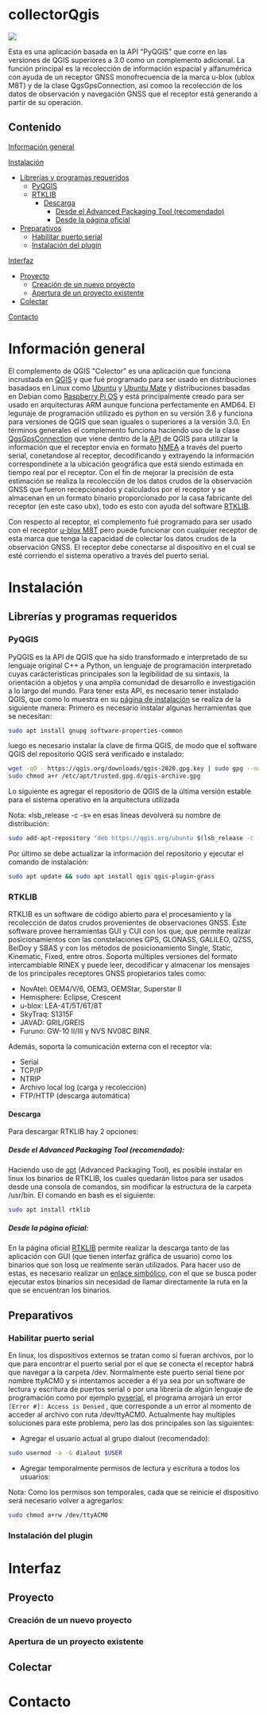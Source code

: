 
# collectorQgis
![](/icon.png)

Esta es una aplicación basada en la API "PyQGIS" que corre en las versiones de QGIS superiores a 3.0 como un complemento adicional. La función principal es la recolección de información espacial y alfanumérica con ayuda de un receptor GNSS monofrecuencia de la marca u-blox (ublox M8T) y de la clase QgsGpsConnection, así comoo la recolección de los datos de observación y navegación GNSS que el receptor está generando a partir de su operación. 

## Contenido
[Información general](#información-general)

[Instalación](#instalación)
- [Librerías y programas requeridos](#librerías-y-programas-requeridos)
  - [PyQGIS](#pyqgis)
  - [RTKLIB](#rtklib)
    - [Descarga](#descarga)
      - [Desde el Advanced Packaging Tool (recomendado)](#desde-el-advanced-packaging-tool-recomendado)
      - [Desde la página oficial](#desde-la-página-oficial) 
- [Preparativos](#preparativos)
  - [Habilitar puerto serial](#habilitar-puerto-serial)
  - [Instalación del plugin](#instalación-del-plugin)

[Interfaz](#interfaz)
- [Proyecto](#proyeecto)
  - [Creación de un nuevo proyecto](#creación-de-un-nuevo-proyecto)
  - [Apertura de un proyecto existente](#apertura-de-un-proyecto-existente)
- [Colectar](#preparativos)

[Contacto](#contacto)

# Información general
El complemento de QGIS "Colector" es una aplicación que funciona incrustada en [QGIS](https://www.qgis.org)  y que fué programado para ser usado en distribuciones basadaos en Linux como [Ubuntu](https://ubuntu.com) y [Ubuntu Mate](https://ubuntu-mate.org) y distribuciones basadas en Debian como [Raspberry Pi OS](https://www.raspberrypi.org/software/) y está principalmente creado para ser usado en arquitecturas ARM aunque funciona perfectamente en AMD64. El legunaje de programación utilizado es python en su versión 3.6 y funciona para versiones de QGIS que sean iguales o superiores a la versión 3.0. 
En términos generales el complemento funciona haciendo uso de la clase [QgsGpsConnection](https://qgis.org/pyqgis/3.4/core/QgsGpsConnection.html?highlight=qgsgps#module-QgsGpsConnection) que viene dentro de la [API](https://qgis.org/pyqgis/3.4/) de QGIS para utilizar la información que el receptor envía en formato [NMEA](https://www.nmea.org/content/MEMBERSHIP/about_nmea) a través del puerto serial, conetandose al receptor, decodificando y extrayendo la información correspondinete a la ubicación geográfica que está siendo estimada en tiempo real por el receptor. Con el fin de mejorar la precisión de esta estimación se realiza la recolección de los datos crudos de la observación GNSS que fueron recepcionados y calculados por el receptor y se almacenan en un formato binario proporcionado por la casa fabricante del receptor (en este caso ubx), todo es esto con ayuda del software [RTKLIB](http://www.rtklib.com). 

Con respecto al receptor, el complemento fué programado para ser usado con el receptor [u-blox M8T](https://www.u-blox.com/en/product/neolea-m8t-series) pero puede funcionar con cualquier receptor de esta marca que tenga la capacidad de colectar los datos crudos de la observación GNSS. El receptor debe conectarse al dispositivo en el cual se esté corriendo el sistema operativo a través del puerto serial.

# Instalación
## Librerías y programas requeridos
### PyQGIS

PyQGIS es la API de QGIS que ha sido transformado e interpretado de su lenguaje original C++ a Python, un lenguaje de programación interpretado cuyas carácteristicas principales son la legibilidad de su sintaxis, la orientación a objetos y una amplia comunidad de desarrollo e investigación a lo largo del mundo. Para tener esta API, es necesario tener instalado QGIS, que como lo muestra en su [página de instalación](https://qgis.org/es/site/forusers/alldownloads.html#debian-ubuntu) se realiza de la siguiente manera:
Primero es necesario instalar algunas herramientas que se necesitan:
```bash
sudo apt install gnupg software-properties-common
```
luego es necesario instalar la clave de firma QGIS, de modo que el software QGIS del repositorio QGIS será verificado e instalado:
```bash
wget -qO - https://qgis.org/downloads/qgis-2020.gpg.key | sudo gpg --no-default-keyring --keyring gnupg-ring:/etc/apt/trusted.gpg.d/qgis-archive.gpg --import
sudo chmod a+r /etc/apt/trusted.gpg.d/qgis-archive.gpg
```
Lo siguiente es agregar el repositorio de QGIS de la última versión estable para el sistema operativo en la arquitectura utilizada

Nota: «lsb_release -c -s» en esas líneas devolverá su nombre de distribución:
```bash
sudo add-apt-repository "deb https://qgis.org/ubuntu $(lsb_release -c -s) main"
```
Por último se debe actualizar la información del repositorio y ejecutar el comando de instalación:
```bash
sudo apt update && sudo apt install qgis qgis-plugin-grass
```

### RTKLIB

RTKLIB es un software de código abierto para el procesamiento y la recolección de datos crudos provenientes de observaciones GNSS. Éste software provee herramientas GUI y CUI con los que, que permite realizar posicionamientos con las constelaciones GPS, GLONASS, GALILEO, QZSS, BeiDoy y SBAS y con los métodos de posicionamiento Single, Static, Kinematic, Fixed, entre otros. Soporta múltiples versiones del formato intercambiable RINEX y puede leer, decodificar y almacenar los mensajes de los principales receptores GNSS propietarios tales como: 
* NovAtel: OEM4/V/6, OEM3, OEMStar, Superstar II
* Hemisphere: Eclipse, Crescent
* u-blox: LEA-4T/5T/6T/8T
* SkyTraq: S1315F
* JAVAD: GRIL/GREIS
* Furuno: GW-10 II/III y NVS NV08C BINR.

Además, soporta la comunicación externa con el receptor vía:
* Serial
* TCP/IP
* NTRIP
* Archivo local log (carga y recolección)
* FTP/HTTP (descarga automática)
 
#### Descarga
Para descargar RTKLIB hay 2 opciones:
##### Desde el Advanced Packaging Tool (recomendado):
Haciendo uso de [apt](https://help.ubuntu.com/kubuntu/desktopguide/es/apt-get.html) (Advanced Packaging Tool), es posible instalar en linux los binarios de RTKLIB, los cuales quedarán listos para ser usados desde una consola de comandos, sin modificar la estructura de la carpeta /usr/bin. El comando en bash es el siguiente:
```bash
sudo apt install rtklib
```

##### Desde la página oficial:
En la página oficial [RTKLIB](http://www.rtklib.com) permite realizar la descarga tanto de las aplicación con GUI (que tienen interfaz gráfica de usuario) como los binarios que son losq ue realmente serán utilizados. Para hacer uso de estas, es necesario realizar un [enlace simbólico](https://kb.iu.edu/d/abbe), con el que se busca poder ejecutar estos binarios sin necesidad de llamar directamente la ruta en la que se encuentran los binarios.

## Preparativos 
### Habilitar puerto serial
En linux, los dispositivos externos se tratan como si fueran archivos, por lo que para encontrar el puerto serial por el que se conecta el receptor habrá que navegar a la carpeta /dev. Normalmente este puerto serial tiene por nombre ttyACM0 y si intentamos acceder a él ya sea por un software de lectura y escritura de puertos serial o por una librería de algún lenguaje de programación como por ejemplo [pyserial](https://github.com/pyserial/pyserial), el programa arrojará un error ``` [Error #]: Access is Denied ``` , que corresponde a un error al momento de acceder al archivo con ruta /dev/ttyACM0. Actualmente hay multiples soluciones para este problema, pero las dos principales son las siguientes:
* Agregar el usuario actual al grupo dialout (recomendado):
```bash
sudo usermod -a -G dialout $USER
```

* Agregar temporalmente permisos de lectura y escritura a todos los usuarios:

Nota: Como los permisos son temporales, cada que se reinicie el dispositivo será necesario volver a agregarlos:
```bash
sudo chmod a+rw /dev/ttyACM0
```

### Instalación del plugin

# Interfaz
## Proyecto

### Creación de un nuevo proyecto

### Apertura de un proyecto existente

## Colectar

# Contacto

